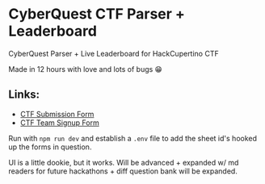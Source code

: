 # CyberQuest CTF Parser + Leaderboard
CyberQuest Parser + Live Leaderboard for HackCupertino CTF

Made in 12 hours with love and lots of bugs 😁

## Links:
- [CTF Submission Form](https://docs.google.com/forms/d/e/1FAIpQLSfvDLGmWAheDFyfwfIVsIQNg2j8tLnpmqkar5q0qC5teAdBXg/viewform)
- [CTF Team Signup Form](https://docs.google.com/forms/d/e/1FAIpQLScdDf6CVkZTf5CpVYxzoRxg7cJjzAYzXBg0SxI8GOKiQ3exUQ/viewform)

Run with `npm run dev` and establish a `.env` file to add the sheet id's hooked up the forms in question.

UI is a little dookie, but it works. Will be advanced + expanded w/ md readers for future hackathons + diff question bank will be expanded.

